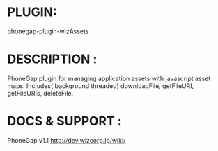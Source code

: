 


# PLUGIN: 

phonegap-plugin-wizAssets



# DESCRIPTION :

PhoneGap plugin for managing application assets with javascript asset maps. Includes( background threaded) downloadFile, getFileURI, getFileURIs, deleteFile.



# DOCS & SUPPORT :

PhoneGap v1.1
http://dev.wizcorp.jp/wiki/